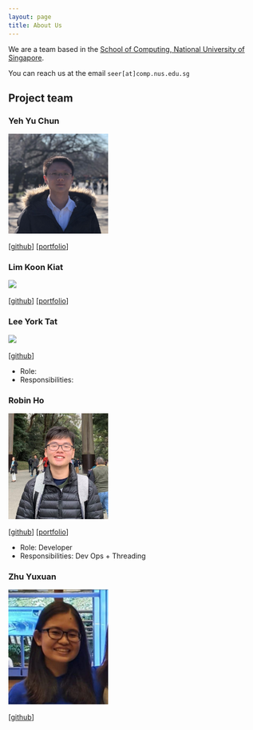 ```yaml
---
layout: page
title: About Us
---
```


We are a team based in the [School of Computing, National University of Singapore](http://www.comp.nus.edu.sg).

You can reach us at the email `seer[at]comp.nus.edu.sg`

## Project team

### Yeh Yu Chun

<img src="images/aboutusimages/peter-yeh.png" width="200px">

[[github](https://github.com/peter-yeh)]
[[portfolio](team/peter-yeh.md)]


### Lim Koon Kiat

<img src="images/aboutusimages/limkoonkiat.png" width="200px">

[[github](http://github.com/limkoonkiat)]
[[portfolio](team/limkoonkiat.md)]

### Lee York Tat

<img src="images/aboutusimages/leeyorktat.png" width="200px">

[[github](http://github.com/leeyorktat)]

* Role:
* Responsibilities:

### Robin Ho

<img src="images/aboutusimages/robinho98.png" width="200px">

[[github](http://github.com/robinho98)]
[[portfolio](team/robinho98.md)]

* Role: Developer
* Responsibilities: Dev Ops + Threading

### Zhu Yuxuan

<img src="images/aboutusimages/yuxuanxc.png" width="200px">

[[github](http://github.com/yuxuanxc)]
